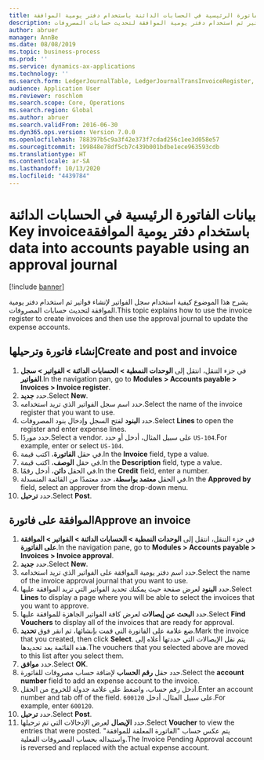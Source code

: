 ```yaml
---
title: بيانات الفاتورة الرئيسية في الحسابات الدائنة باستخدام ‏‫دفتر يومية الموافقة
description: يشرح هذا الموضوع كيفية استخدام سجل الفواتير لإنشاء فواتير ثم استخدام دفتر يومية الموافقة لتحديث حسابات المصروفات.
author: abruer
manager: AnnBe
ms.date: 08/08/2019
ms.topic: business-process
ms.prod: ''
ms.service: dynamics-ax-applications
ms.technology: ''
ms.search.form: LedgerJournalTable, LedgerJournalTransInvoiceRegister, HcmWorkerLookUp, LedgerJournalTransApprove, LedgerJournalTransApproveFetchVouchers, LedgerTransVoucher
audience: Application User
ms.reviewer: roschlom
ms.search.scope: Core, Operations
ms.search.region: Global
ms.author: abruer
ms.search.validFrom: 2016-06-30
ms.dyn365.ops.version: Version 7.0.0
ms.openlocfilehash: 788397b5c9a3f42e373f7cdad256c1ee3d058e57
ms.sourcegitcommit: 199848e78df5cb7c439b001bdbe1ece963593cdb
ms.translationtype: HT
ms.contentlocale: ar-SA
ms.lasthandoff: 10/13/2020
ms.locfileid: "4439784"
---
```

# <a name="key-invoice-data-into-accounts-payable-using-an-approval-journal"></a><span data-ttu-id="fa0fc-103">بيانات الفاتورة الرئيسية في الحسابات الدائنة باستخدام ‏‫دفتر يومية الموافقة</span><span class="sxs-lookup"><span data-stu-id="fa0fc-103">Key invoice data into accounts payable using an approval journal</span></span>

[!include [banner](../../includes/banner.md)]

<span data-ttu-id="fa0fc-104">يشرح هذا الموضوع كيفية استخدام سجل الفواتير لإنشاء فواتير ثم استخدام دفتر يومية الموافقة لتحديث حسابات المصروفات.</span><span class="sxs-lookup"><span data-stu-id="fa0fc-104">This topic explains how to use the invoice register to create invoices and then use the approval journal to update the expense accounts.</span></span>

## <a name="create-and-post-and-invoice"></a><span data-ttu-id="fa0fc-105">إنشاء فاتورة وترحيلها</span><span class="sxs-lookup"><span data-stu-id="fa0fc-105">Create and post and invoice</span></span>
1. <span data-ttu-id="fa0fc-106">في جزء التنقل، انتقل إلى **الوحدات النمطية > الحسابات الدائنة > الفواتير > سجل الفواتير**.</span><span class="sxs-lookup"><span data-stu-id="fa0fc-106">In the navigation pan, go to **Modules > Accounts payable > Invoices > Invoice register**.</span></span>
2. <span data-ttu-id="fa0fc-107">حدد **جديد**.</span><span class="sxs-lookup"><span data-stu-id="fa0fc-107">Select **New**.</span></span>
3. <span data-ttu-id="fa0fc-108">حدد اسم سجل الفواتير الذي تريد استخدامه.</span><span class="sxs-lookup"><span data-stu-id="fa0fc-108">Select the name of the invoice register that you want to use.</span></span>
4. <span data-ttu-id="fa0fc-109">حدد **البنود‬** لفتح السجل وإدخال بنود المصروفات.</span><span class="sxs-lookup"><span data-stu-id="fa0fc-109">Select **Lines** to open the register and enter expense lines.</span></span>
5. <span data-ttu-id="fa0fc-110">حدد موردًا.</span><span class="sxs-lookup"><span data-stu-id="fa0fc-110">Select a vendor.</span></span> <span data-ttu-id="fa0fc-111">على سبيل المثال، أدخل أو حدد `US-104`.</span><span class="sxs-lookup"><span data-stu-id="fa0fc-111">For example, enter or select `US-104`.</span></span>
6. <span data-ttu-id="fa0fc-112">في حقل **الفاتورة**، اكتب قيمة.</span><span class="sxs-lookup"><span data-stu-id="fa0fc-112">In the **Invoice** field, type a value.</span></span>
7. <span data-ttu-id="fa0fc-113">في حقل **الوصف**، اكتب قيمة.</span><span class="sxs-lookup"><span data-stu-id="fa0fc-113">In the **Description** field, type a value.</span></span>
8. <span data-ttu-id="fa0fc-114">في الحقل **دائن**، أدخل رقمًا.</span><span class="sxs-lookup"><span data-stu-id="fa0fc-114">In the **Credit** field, enter a number.</span></span>
9. <span data-ttu-id="fa0fc-115">في الحقل **معتمد بواسطة**، حدد معتمدًا من القائمة المنسدلة.</span><span class="sxs-lookup"><span data-stu-id="fa0fc-115">In the **Approved by** field, select an approver from the drop-down menu.</span></span>
10. <span data-ttu-id="fa0fc-116">حدد **ترحيل**.</span><span class="sxs-lookup"><span data-stu-id="fa0fc-116">Select **Post**.</span></span>

## <a name="approve-an-invoice"></a><span data-ttu-id="fa0fc-117">الموافقة على فاتورة</span><span class="sxs-lookup"><span data-stu-id="fa0fc-117">Approve an invoice</span></span>
1. <span data-ttu-id="fa0fc-118">في جزء التنقل، انتقل إلى **الوحدات النمطية > الحسابات الدائنة > الفواتير > الموافقة على الفاتورة**.</span><span class="sxs-lookup"><span data-stu-id="fa0fc-118">In the navigation pane, go to **Modules > Accounts payable > Invoices > Invoice approval**.</span></span>
2. <span data-ttu-id="fa0fc-119">حدد **جديد**.</span><span class="sxs-lookup"><span data-stu-id="fa0fc-119">Select **New**.</span></span>
3. <span data-ttu-id="fa0fc-120">حدد اسم دفتر يومية الموافقة على الفواتير الذي تريد استخدامه.</span><span class="sxs-lookup"><span data-stu-id="fa0fc-120">Select the name of the invoice approval journal that you want to use.</span></span>
4. <span data-ttu-id="fa0fc-121">حدد **البنود** لعرض صفحة حيث يمكنك تحديد الفواتير التي تريد الموافقة عليها.</span><span class="sxs-lookup"><span data-stu-id="fa0fc-121">Select **Lines** to display a page where you will be able to select the invoices that you want to approve.</span></span>
5. <span data-ttu-id="fa0fc-122">حدد **البحث عن إيصالات** لعرض كافة الفواتير الجاهزة للموافقة عليها.</span><span class="sxs-lookup"><span data-stu-id="fa0fc-122">Select **Find Vouchers** to display all of the invoices that are ready for approval.</span></span>
6. <span data-ttu-id="fa0fc-123">ضع علامة على الفاتورة التي قمت بإنشائها، ثم انقر فوق **تحديد**.</span><span class="sxs-lookup"><span data-stu-id="fa0fc-123">Mark the invoice that you created, then click **Select**.</span></span> <span data-ttu-id="fa0fc-124">يتم نقل الإيصالات التي حددتها أعلاه إلى هذه القائمة بعد تحديدها.</span><span class="sxs-lookup"><span data-stu-id="fa0fc-124">The vouchers that you selected above are moved to this list after you select them.</span></span>  
7. <span data-ttu-id="fa0fc-125">حدد **موافق**.</span><span class="sxs-lookup"><span data-stu-id="fa0fc-125">Select **OK**.</span></span>
8. <span data-ttu-id="fa0fc-126">حدد حقل **رقم الحساب** لإضافة حساب مصروفات للفاتورة.</span><span class="sxs-lookup"><span data-stu-id="fa0fc-126">Select the **account number** field to add an expense account to the invoice.</span></span>
9. <span data-ttu-id="fa0fc-127">أدخل رقم حساب، واضغط على علامة جدولة للخروج من الحقل.</span><span class="sxs-lookup"><span data-stu-id="fa0fc-127">Enter an account number and tab off of the field.</span></span> <span data-ttu-id="fa0fc-128">على سبيل المثال، أدخل `600120`.</span><span class="sxs-lookup"><span data-stu-id="fa0fc-128">For example, enter `600120`.</span></span>
10. <span data-ttu-id="fa0fc-129">حدد **ترحيل**.</span><span class="sxs-lookup"><span data-stu-id="fa0fc-129">Select **Post**.</span></span>
11. <span data-ttu-id="fa0fc-130">حدد **الإيصال** لعرض الإدخالات التي تم ترحيلها.</span><span class="sxs-lookup"><span data-stu-id="fa0fc-130">Select **Voucher** to view the entries that were posted.</span></span> <span data-ttu-id="fa0fc-131">يتم عكس حساب "الفاتورة المعلقة للموافقة" واستبداله بحساب المصروفات الفعلية.</span><span class="sxs-lookup"><span data-stu-id="fa0fc-131">The Invoice Pending Approval account is reversed and replaced with the actual expense account.</span></span>  

